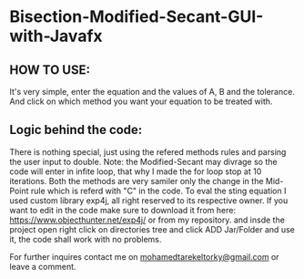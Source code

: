 # Bisection-Modified-Secant-GUI-with-Javafx
HOW TO USE:
---------------------------------
It's very simple, enter the equation and the values of A, B and the tolerance. And click on which method you want your equation to be treated with.

Logic behind the code:
------------------------------------
There is nothing special, just using the refered methods rules and parsing the user input to double.
Note: the Modified-Secant may divrage so the code will enter in infite loop, that why I made the for loop stop at 10 iterations.
Both the methods are very samiler only the change in the Mid-Point rule which is referd with "C" in the code.
To eval the sting equation I used custom library exp4j, all right reserved to its respective owner.
If you want to edit in the code make sure to download it from here: https://www.objecthunter.net/exp4j/ or from my repository.
and insde the project open right click on directories tree and click ADD Jar/Folder and use it, the code shall work with no problems.

For further inquires contact me on mohamedtarekeltorky@gmail.com or leave a comment.
